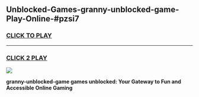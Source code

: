 
## Unblocked-Games-granny-unblocked-game-Play-Online-#pzsi7
<h3>
<a href="https://premium.freeplayer.one?title=granny-unblocked-game&ref=24F">CLICK TO PLAY</a></h3>
<hr>

<h3>
<a href="https://premium.freeplayer.one?title=granny-unblocked-game&ref=24F">CLICK 2 PLAY</a>
  
</h3>

<a href="https://premium.freeplayer.one?title=granny-unblocked-game&ref=24F/"><img src="https://clearcache.store/games.png"></a>


**granny-unblocked-game games unblocked: Your Gateway to Fun and Accessible Online Gaming**
